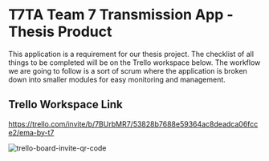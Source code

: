 # T7TA Team 7 Transmission App - Thesis Product
This application is a requirement for our thesis project. The checklist of all things to be completed will be on the Trello workspace below.
The workflow we are going to follow is a sort of scrum where the application is broken down into smaller modules for easy monitoring and management.


## Trello Workspace Link
 https://trello.com/invite/b/7BUrbMR7/53828b7688e59364ac8deadca06fcce2/ema-by-t7
 
 ![trello-board-invite-qr-code](https://user-images.githubusercontent.com/54576359/118435185-01f39600-b711-11eb-8c8b-a23b6df56192.png)
